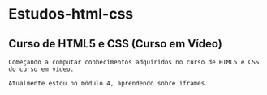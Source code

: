 # Estudos-html-css

## Curso de HTML5 e CSS (Curso em Vídeo)

```
Começando a computar conhecimentos adquiridos no curso de HTML5 e CSS do curso em vídeo. 

Atualmente estou no módulo 4, aprendendo sobre iframes.
```
